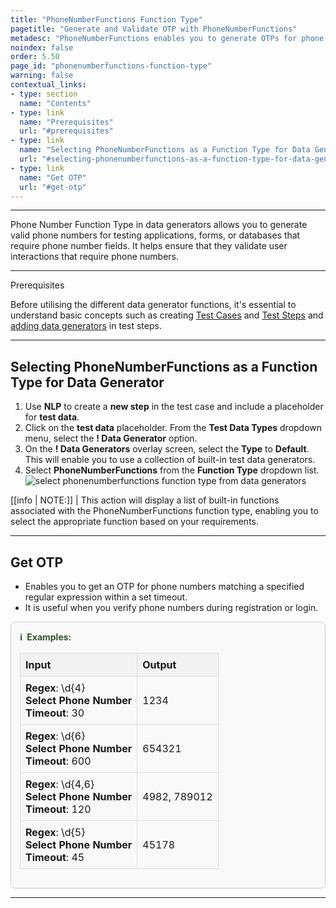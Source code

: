 ```yaml
---
title: "PhoneNumberFunctions Function Type"
pagetitle: "Generate and Validate OTP with PhoneNumberFunctions"
metadesc: "PhoneNumberFunctions enables you to generate OTPs for phone numbers and validate them during registration or login, ensuring secure and accurate verification."
noindex: false
order: 5.50
page_id: "phonenumberfunctions-function-type"
warning: false
contextual_links:
- type: section
  name: "Contents"
- type: link
  name: "Prerequisites"
  url: "#prerequisites"
- type: link
  name: "Selecting PhoneNumberFunctions as a Function Type for Data Generator"
  url: "#selecting-phonenumberfunctions-as-a-function-type-for-data-generator"
- type: link
  name: "Get OTP"
  url: "#get-otp"
---
```


---

Phone Number Function Type in data generators allows you to generate valid phone numbers for testing applications, forms, or databases that require phone number fields. It helps ensure that they validate user interactions that require phone numbers.

---

<p id="prerequisites">Prerequisites</p>

Before utilising the different data generator functions, it's essential to understand basic concepts such as creating [Test Cases](https://testsigma.com/docs/test-cases/manage/add-edit-delete/#create-test-case) and [Test Steps](https://testsigma.com/docs/test-cases/create-test-steps/overview/) and [adding data generators](https://testsigma.com/docs/test-data/types/data-generator/#add-data-generators-in-test-steps) in test steps.

---

## **Selecting PhoneNumberFunctions as a Function Type for Data Generator**

1. Use **NLP** to create a **new step** in the test case and include a placeholder for **test data**.
2. Click on the **test data** placeholder. From the **Test Data Types** dropdown menu, select the **! Data Generator** option.
3. On the **! Data Generators** overlay screen, select the **Type** to **Default**. This will enable you to use a collection of built-in test data generators.
4. Select **PhoneNumberFunctions** from the **Function Type** dropdown list. ![select phonenumberfunctions function type from data generators](https://s3.amazonaws.com/static-docs.testsigma.com/new_images/projects/applications/phonenumberfunctions_functiontype_dg.gif)

[[info | NOTE:]]
| This action will display a list of built-in functions associated with the PhoneNumberFunctions function type, enabling you to select the appropriate function based on your requirements.

---

## **Get OTP**

- Enables you to get an OTP for phone numbers matching a specified regular expression within a set timeout. 
- It is useful when you verify phone numbers during registration or login.

<style>
  .example-container {
    border: 1px solid #ccc;
    border-radius: 8px;
    padding: 1em;
    margin: 1em 0;
    background-color: #f9f9f9;
  }
  .example-title {
    color: #2d572c;
    font-weight: bold;
    display: flex;
    align-items: center;
    margin-bottom: 0.5em;
  }
  .example-title span {
    margin-right: 0.5em;
  }
  .example-table {
    width: 100%;
    border-collapse: collapse;
  }
  .example-table th, .example-table td {
    border: 1px solid #ddd;
    padding: 0.5em;
    text-align: left;
  }
  .example-table th {
    background-color: #f2f2f2;
  }
</style>

<div class="example-container">
  <div class="example-title">
    <span>ℹ️</span>Examples:
  </div>
  <table class="example-table">
    <thead>
      <tr>
        <th>Input</th>
        <th>Output</th>
      </tr>
    </thead>
    <tbody>
      <!-- Example 1 -->
      <tr>
        <td>
          <b>Regex</b>: \d{4}<br>
          <b>Select Phone Number</b><br>
          <b>Timeout</b>: 30
        </td>
        <td>1234</td>
      </tr>
      <!-- Example 2 -->
      <tr>
        <td>
          <b>Regex</b>: \d{6}<br>
          <b>Select Phone Number</b><br>
          <b>Timeout</b>: 600
        </td>
        <td>654321</td>
      </tr>
      <!-- Example 3 -->
      <tr>
        <td>
          <b>Regex</b>: \d{4,6}<br>
          <b>Select Phone Number</b><br>
          <b>Timeout</b>: 120
        </td>
        <td>4982, 789012</td>
      </tr>
      <!-- Example 4 -->
      <tr>
        <td>
          <b>Regex</b>: \d{5}<br>
          <b>Select Phone Number</b><br>
          <b>Timeout</b>: 45
        </td>
        <td>45178</td>
      </tr>
    </tbody>
  </table>
</div>

----
